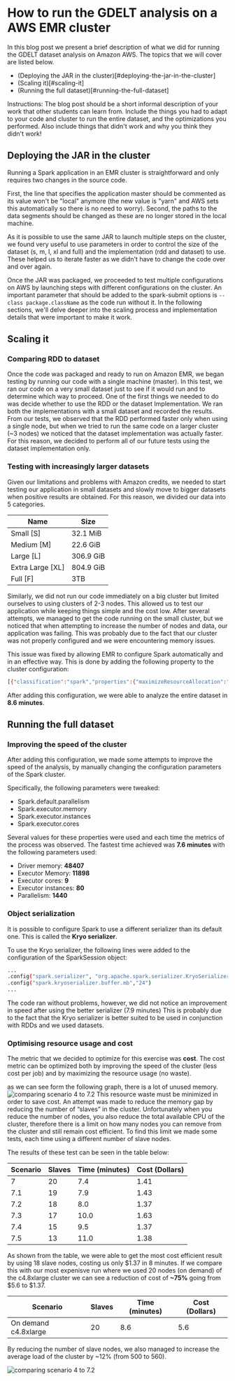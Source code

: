 # How to run the GDELT analysis on a AWS EMR cluster

In this blog post we present a brief description of what we did for running the
GDELT dataset analysis on Amazon AWS. The topics that we will cover are listed
below.

- (Deploying the JAR in the cluster)[#deploying-the-jar-in-the-cluster]
- (Scaling it)[#scaling-it]
- (Running the full dataset)[#running-the-full-dataset]

Instructions: The blog post should be a short informal description of your work
that other students can learn from. Include the things you had to adapt to your
code and cluster to run the entire dataset, and the optimizations you performed.
Also include things that didn't work and why you think they didn't work!

## Deploying the JAR in the cluster

Running a Spark application in an EMR cluster is straightforward and only requires
two changes in the source code.

First, the line that specifies the application master should be commented as its
value won't be "local" anymore (the new value is "yarn" and AWS sets this
automatically so there is no need to worry). Second, the paths to the data
segments should be changed as these are no longer stored in the local machine. 

As it is possible to use the same JAR to launch multiple steps on the cluster,
we found very useful to use parameters in order to control the size of the
dataset (s, m, l, xl and full) and the implementation (rdd and dataset) to use.
These helped us to iterate faster as we didn't have to change the code over and
over again.

Once the JAR was packaged, we proceeded to test multiple configurations on AWS
by launching steps with different configurations on the cluster. An important
parameter that should be added to the spark-submit options is `--class package.className`
as the code run without it. In the following sections, we'll delve deeper into
the scaling process and implementation details that were important to make it work.

## Scaling it

### Comparing RDD to dataset

Once the code was packaged and ready to run on Amazon EMR, we began testing by
running our code with a single machine (master). In this test, we ran our code
on a very small dataset just to see if it would run and to determine which way
to proceed. One of the first things we needed to do was decide whether to use
the RDD or the dataset Implementation. We ran both the implementations with a
small dataset and recorded the results. From our tests, we observed that the RDD
performed faster only when using a single node, but when we tried to run the
same code on a larger cluster (~3 nodes) we noticed that the dataset
implementation was actually faster. For this reason, we decided to perform all of
our future tests using the dataset implementation only. 

### Testing with increasingly larger datasets ###

Given our limitations and problems with Amazon credits, we needed to start
testing our application in small datasets and slowly move to bigger datasets
when positive results are obtained. For this reason, we divided our data into 5
categories.

| Name | Size |
| ------ | ------ |
| Small [S] |  32.1 MiB |
| Medium [M] | 22.6 GiB |
| Large [L] | 306.9 GiB | 
| Extra Large [XL] |  804.9 GiB |
| Full [F] | 3TB | 


Similarly, we did not run our code immediately on a big cluster but limited
ourselves to using clusters of 2-3 nodes. This allowed us to test our
application while keeping things simple and the cost low. After several
attempts, we managed to get the code running on the small cluster, but we
noticed that when attempting to increase the number of nodes and data, our application was
failing. This was probably due to the fact that our cluster was not properly
configured and we were encountering memory issues. 

This issue was fixed by allowing EMR to configure Spark automatically and in an
effective way. This is done by adding the following property to the cluster
configuration:

```sh
[{"classification":"spark","properties":{"maximizeResourceAllocation":"true"}}]
```

After adding this configuration, we were able to analyze the entire dataset in **8.6 minutes**. 


## Running the full dataset

### Improving the speed of the cluster

After adding this configuration, we made some attempts to improve the speed of
the analysis, by manually changing the configuration parameters of the Spark cluster. 

Specifically,  the following parameters were tweaked:

- Spark.default.parallelism
- Spark.executor.memory
- Spark.executor.instances
- Spark.executor.cores

Several values for these properties were used and each time the metrics of the
process was observed. The fastest time achieved was **7.6 minutes** with the
following parameters used: 

- Driver memory: **48407**
- Executor Memory: **11898**
- Executor cores: **9**
- Executor instances: **80**
- Parallelism: **1440**

### Object serialization ###

It is possible to configure Spark to use a different serializer than its default
one. This is called the **Kryo serializer**. 

To use the Kryo serializer, the following lines were added to the configuration
of the SparkSession object:

```sh
...
.config("spark.serializer", "org.apache.spark.serializer.KryoSerializer")
.config("spark.kryoserializer.buffer.mb","24")
...
```

The code ran without problems,  however, we did not notice an improvement in
speed after using the better serializer (7.9 minutes)
This is probably due to the fact that the Kryo serializer is better suited to be used in conjunction with RDDs and we used datasets.

### Optimising resource usage and cost 

The metric that we decided to optimize for this exercise was **cost**. The cost metric can be optimized both by improving the speed of the cluster (less cost per job) and by maximizing the resource usage (no waste). 

as we can see form the following graph, there is a lot of unused memory.
![comparing scenario 4 to 7.2](https://i.imgur.com/sXYRrkL.png)
This resource waste must be minimized in order to save cost. An attempt was made to reduce the memory gap by reducing the number of “slaves” in the cluster. Unfortunately when you reduce the number of nodes, you also reduce the total available CPU of the cluster, therefore there is a limit on how many nodes you can remove from the cluster and still remain cost efficient. 
To find this limit we made some tests, each time using a different number of slave nodes. 

The results of these test can be seen in the table below:

| Scenario | Slaves | Time (minutes) | Cost (Dollars) |
| ------ | ------ | ------ | ------ |
| 7 | 20 | 7.4 | 1.41 |
| 7.1 | 19 | 7.9 | 1.43 |
| 7.2 | 18 | 8.0 | 1.37 |
| 7.3 | 17 | 10.0 | 1.63 |
| 7.4 | 15 | 9.5 | 1.37 |
| 7.5 | 13 | 11.0 | 1.38 |


As shown from the table, we were able to get the most cost efficient result by using 18 slave nodes, costing us only $1.37 in 8 minutes. If we compare this with our most expenisve run where we used 20 nodes (on demand) of the c4.8xlarge cluster we can see a reduction of cost of **~75%** going from $5.6 to $1.37.

| Scenario | Slaves | Time (minutes) | Cost (Dollars) |
| ------ | ------ | ------ | ------ |
| On demand c4.8xlarge | 20 | 8.6 | 5.6 |



By reducing the number of slave nodes, we also managed to increase the average load of the cluster by ~12% (from 500 to 560).

![comparing scenario 4 to 7.2](https://i.imgur.com/lDUeQTl.png)